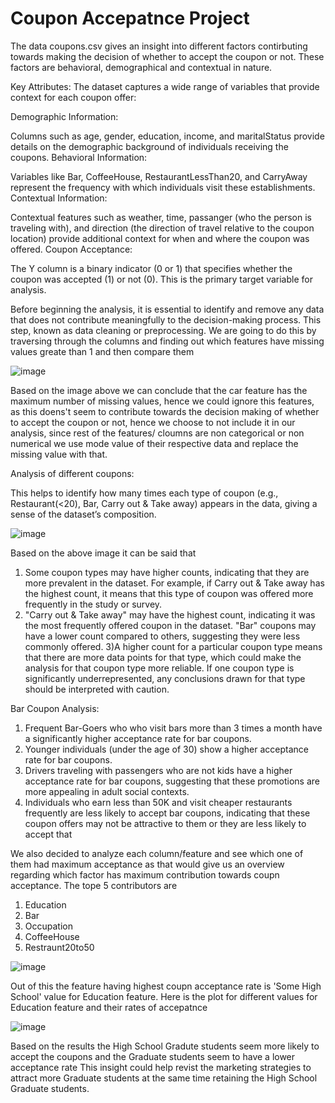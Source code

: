 # Coupon Accepatnce Project

The data coupons.csv gives an insight into different factors contirbuting towards making the decision of whether to accept the coupon or not.
These factors are behavioral, demographical and contextual in nature.

Key Attributes:
The dataset captures a wide range of variables that provide context for each coupon offer:

Demographic Information:

Columns such as age, gender, education, income, and maritalStatus provide details on the demographic background of individuals receiving the coupons.
Behavioral Information:

Variables like Bar, CoffeeHouse, RestaurantLessThan20, and CarryAway represent the frequency with which individuals visit these establishments.
Contextual Information:

Contextual features such as weather, time, passanger (who the person is traveling with), and direction (the direction of travel relative to the coupon location) provide additional context for when and where the coupon was offered.
Coupon Acceptance:

The Y column is a binary indicator (0 or 1) that specifies whether the coupon was accepted (1) or not (0). This is the primary target variable for analysis.


Before beginning the analysis, it is essential to identify and remove any data that does not contribute meaningfully to the decision-making process. This step, known as data cleaning or preprocessing.
We are going to do this by traversing through the columns and 
finding out which features have missing values greate than 1 and then compare them 


![image](https://github.com/user-attachments/assets/d4956318-4830-4019-8670-d44bd5890de6)







Based on the image above we can conclude that the car feature has the maximum number of missing values, hence we could ignore this features, as this doens't seem to contribute towards the decision making of whether to accept the coupon or not, hence we choose to not include it in our analysis, since rest of the features/ cloumns are non categorical or non numerical we use mode value of their respective data and replace the missing value with that. 


Analysis of different coupons:

This helps to identify how many times each type of coupon (e.g., Restaurant(<20), Bar, Carry out & Take away) appears in the data, giving a sense of the dataset’s composition.


![image](https://github.com/user-attachments/assets/64e610a5-3325-4ae8-8606-1b6156af24ca)


Based on the above image it can be said that 

1) Some coupon types may have higher counts, indicating that they are more prevalent in the dataset.
For example, if Carry out & Take away has the highest count, it means that this type of coupon was offered more frequently in the study or survey.
2) "Carry out & Take away" may have the highest count, indicating it was the most frequently offered coupon in the dataset.
"Bar" coupons may have a lower count compared to others, suggesting they were less commonly offered.
3)A higher count for a particular coupon type means that there are more data points for that type, which could make the analysis for that coupon type more reliable.
If one coupon type is significantly underrepresented, any conclusions drawn for that type should be interpreted with caution.




Bar Coupon Analysis:

1) Frequent Bar-Goers who who visit bars more than 3 times a month have a significantly higher acceptance rate for bar coupons.
2) Younger individuals (under the age of 30) show a higher acceptance rate for bar coupons.
3) Drivers traveling with passengers who are not kids have a higher acceptance rate for bar coupons, suggesting that these promotions are more appealing in adult social contexts.
4) Individuals who earn less than 50K and visit cheaper restaurants frequently are less likely to accept bar coupons, indicating that these coupon offers may not be attractive to them or they are less likely to accept that 

We also decided to analyze each column/feature and see which one of them had maximum acceptance as that would give us an overview regarding which factor has maximum contribution towards coupn acceptance.
The tope 5 contributors are 
1) Education
2) Bar
3) Occupation
4) CoffeeHouse
5) Restraunt20to50

![image](https://github.com/user-attachments/assets/81b20e7e-f353-4be4-b2c4-73e6d865ece1)


Out of this the feature having highest coupn acceptance rate is 'Some High School' value for Education feature.
Here is the plot for different values for Education feature and their rates of accepatnce

![image](https://github.com/user-attachments/assets/95feb9b4-fe3a-45e1-b396-0a9650585b7d)

Based on the results the High School Gradute students seem more likely to accept the coupons and the Graduate students seem to have a lower acceptance rate
This insight could help revist the marketing strategies to attract more Graduate students at the same time retaining the High School Graduate students.








